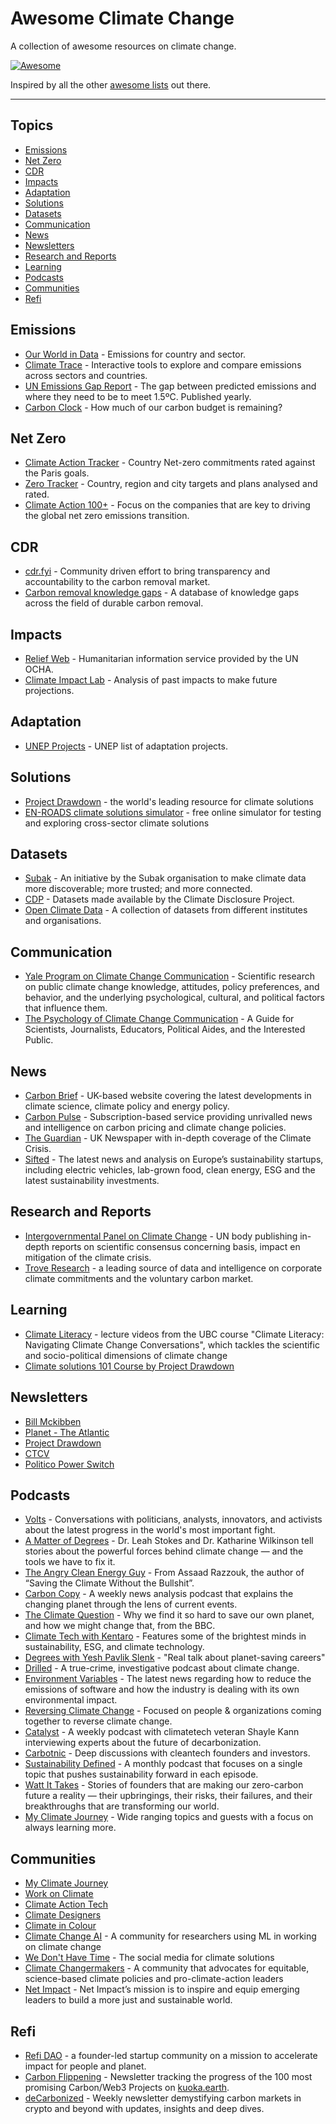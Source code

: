 # Awesome Climate Change
A collection of awesome resources on climate change.

[![Awesome](https://cdn.rawgit.com/sindresorhus/awesome/d7305f38d29fed78fa85652e3a63e154dd8e8829/media/badge.svg)](https://github.com/sindresorhus/awesome)

Inspired by all the other [awesome lists](https://github.com/sindresorhus/awesome) out there.

---

## Topics
- [Emissions](#emissions)
- [Net Zero](#net-zero)
- [CDR](#cdr)
- [Impacts](#impacts)
- [Adaptation](#adaptation)
- [Solutions](#solutions)
- [Datasets](#datasets)
- [Communication](#communication)
- [News](#news)
- [Newsletters](#newsletters)
- [Research and Reports](#research-and-reports)
- [Learning](#learning)
- [Podcasts](#podcasts)
- [Communities](#communities)
- [Refi](#refi)

## Emissions
- [Our World in Data](https://ourworldindata.org/co2-emissions) - Emissions for country and sector.
- [Climate Trace](https://climatetrace.org/) - Interactive tools to explore and compare emissions across sectors and countries.
- [UN Emissions Gap Report](https://www.unep.org/resources/emissions-gap-report-2022) - The gap between predicted emissions and where they need to be to meet 1.5ºC. Published yearly.
- [Carbon Clock](https://lnkd.in/g6EGw6mr) - How much of our carbon budget is remaining?

## Net Zero
- [Climate Action Tracker](https://climateactiontracker.org/) -  Country Net-zero commitments rated against the Paris goals.
- [Zero Tracker](https://zerotracker.net/) - Country, region and city targets and plans analysed and rated.
- [Climate Action 100+](https://www.climateaction100.org/whos-involved/companies/) - Focus on the companies that are key to driving the global net zero emissions transition.

## CDR
- [cdr.fyi](https://www.cdr.fyi/) - Community driven effort to bring transparency and accountability to the carbon removal market.
- [Carbon removal knowledge gaps](https://frontiergaps.softr.app) - A database of knowledge gaps across the field of durable carbon removal.

## Impacts
- [Relief Web](https://reliefweb.int/) - Humanitarian information service provided by the UN OCHA.
- [Climate Impact Lab](https://impactlab.org) - Analysis of past impacts to make future projections.

## Adaptation
- [UNEP Projects](https://www.unep.org/explore-topics/climate-action/what-we-do/climate-adaptation/climate-adaptation-project-list) - UNEP list of adaptation projects.

## Solutions
- [Project Drawdown](https://drawdown.org) - the world's leading resource for climate solutions
- [EN-ROADS climate solutions simulator](https://www.climateinteractive.org/en-roads/) - free online simulator for testing and exploring cross-sector climate solutions

## Datasets
- [Subak](https://data.subak.org/) - An initiative by the Subak organisation to make climate data more discoverable; more trusted; and more connected.
- [CDP](https://data.cdp.net/browse) - Datasets made available by the Climate Disclosure Project.
- [Open Climate Data](https://openclimatedata.net/) - A collection of datasets from different institutes and organisations.

## Communication
- [Yale Program on Climate Change Communication](https://climatecommunication.yale.edu) - Scientific research on public climate change knowledge, attitudes, policy preferences, and behavior, and the underlying psychological, cultural, and political factors that influence them.
- [The Psychology of Climate Change Communication](http://guide.cred.columbia.edu/pdfs/CREDguide_full-res.pdf) - A Guide for Scientists, Journalists, Educators, Political Aides, and the Interested Public.

## News
- [Carbon Brief](https://www.carbonbrief.org/) - UK-based website covering the latest developments in climate science, climate policy and energy policy.
- [Carbon Pulse](https://carbon-pulse.com/) - Subscription-based service providing unrivalled news and intelligence on carbon pricing and climate change policies.
- [The Guardian](https://www.theguardian.com/environment/climate-crisis) - UK Newspaper with in-depth coverage of the Climate Crisis.
- [Sifted](https://sifted.eu/sector/sustainability/) - The latest news and analysis on Europe’s sustainability startups, including electric vehicles, lab-grown food, clean energy, ESG and the latest sustainability investments.

## Research and Reports
- [Intergovernmental Panel on Climate Change](https://www.ipcc.ch/) - UN body publishing in-depth reports on scientific consensus concerning basis, impact en mitigation of the climate crisis.
- [Trove Research](https://trove-research.com/) - a leading source of data and intelligence on corporate climate commitments and the voluntary carbon market.

## Learning

- [Climate Literacy](https://www.youtube.com/channel/UCMwTEoo9p2__bg9hXkbwGvw) - lecture videos from the UBC course "Climate Literacy: Navigating Climate Change Conversations", which tackles the scientific and socio-political dimensions of climate change
- [Climate solutions 101 Course by Project Drawdown](https://drawdown.org/climate-solutions-101)

## Newsletters
- [Bill Mckibben](https://billmckibben.substack.com/)
- [Planet - The Atlantic](https://www.theatlantic.com/projects/planet/)
- [Project Drawdown](https://drawdown.org/)
- [CTCV](https://www.ctvc.co/tag/newsletter/)
- [Politico Power Switch](https://www.politico.com/power-switch)

## Podcasts
- [Volts](https://www.volts.wtf/podcast) - Conversations with politicians, analysts, innovators, and activists about the latest progress in the world's most important fight.
- [A Matter of Degrees](https://www.degreespod.com/) - Dr. Leah Stokes and Dr. Katharine Wilkinson tell stories about the powerful forces behind climate change — and the tools we have to fix it.
- [The Angry Clean Energy Guy](https://theangrycleanenergyguy.com/) - From Assaad Razzouk, the author of “Saving the Climate Without the Bullshit”.
- [Carbon Copy](https://www.canarymedia.com/podcasts/the-carbon-copy) - A weekly news analysis podcast that explains the changing planet through the lens of current events.
- [The Climate Question](https://www.bbc.co.uk/programmes/w13xtvb6/episodes/downloads) - Why we find it so hard to save our own planet, and how we might change that, from the BBC.
- [Climate Tech with Kentaro](https://persefoni.com/podcast) - Features some of the brightest minds in sustainability, ESG, and climate technology.
- [Degrees with Yesh Pavlik Slenk](https://www.edf.org/degrees-green-jobs-podcast) - "Real talk about planet-saving careers"
- [Drilled](https://www.drilledpodcast.com/drilled-podcast/) - A true-crime, investigative podcast about climate change.
- [Environment Variables](https://podcast.greensoftware.foundation/) - The latest news regarding how to reduce the emissions of software and how the industry is dealing with its own environmental impact.
- [Reversing Climate Change](https://nori.com/podcasts/reversing-climate-change) - Focused on people & organizations coming together to reverse climate change.
- [Catalyst](https://www.canarymedia.com/podcasts/catalyst-with-shayle-kann) - A weekly podcast with climatetech veteran Shayle Kann interviewing experts about the future of decarbonization.
- [Carbotnic](https://podcasts.apple.com/us/podcast/carbotnic/id1518148418) - Deep discussions with cleantech founders and investors.
- [Sustainability Defined](https://sustainabilitydefined.com/) - A monthly podcast that focuses on a single topic that pushes sustainability forward in each episode.
- [Watt It Takes](https://podcasts.apple.com/us/podcast/watt-it-takes/id1554962073) - Stories of founders that are making our zero-carbon future a reality — their upbringings, their risks, their failures, and their breakthroughs that are transforming our world.
- [My Climate Journey](https://www.mcjcollective.com/media/podcast) - Wide ranging topics and guests with a focus on always learning more.

## Communities
- [My Climate Journey](https://www.mcjcollective.com/)
- [Work on Climate](http://workonclimate.org/)
- [Climate Action Tech](https://climateaction.tech/)
- [Climate Designers](https://www.climatedesigners.org/)
- [Climate in Colour](https://climateincolour.com/)
- [Climate Change AI](https://www.climatechange.ai/) - A community for researchers using ML in working on climate change
- [We Don't Have Time](https://app.wedonthavetime.org/) - The social media for climate solutions
- [Climate Changermakers](https://www.climatechangemakers.org/) - A community that advocates for equitable, science-based climate policies and pro-climate-action leaders
- [Net Impact](https://netimpact.org/) - Net Impact’s mission is to inspire and equip emerging leaders to build a more just and sustainable world.

## Refi
- [Refi DAO](https://www.refidao.com/) - a founder-led startup community on a mission
to accelerate impact for people and planet.
- [Carbon Flippening](https://carbonflippening.substack.com/) - Newsletter tracking the progress of the 100 most promising Carbon/Web3 Projects on [kuoka.earth](https://kuoka.earth/).
- [deCarbonized](https://blog.toucan.earth/tag/decarbonized/) - Weekly newsletter demystifying carbon markets in crypto and beyond with updates, insights and deep dives.



